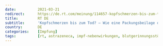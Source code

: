 ```yaml
---
date:          2021-03-21
redirect:      https://de.rt.com/meinung/114657-kopfschmerzen-bis-zum-tod-astrazeneca-impfstoff/
title:         RT DE
subtitle:      'Kopfschmerzen bis zum Tod? – Wie eine Packungsbeilage den AstraZeneca-Impfstoff "sicher" machen soll'
country:       DE
categories:    [Impfung]
tags:          [rt, astrazeneca, impf-nebenwirkungen, blutgerinnungsstörungen]
---
```

